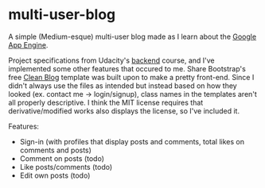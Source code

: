 # multi-user-blog
A simple (Medium-esque) multi-user blog made as I learn about the [Google App Engine](https://cloud.google.com/appengine/docs).

Project specifications from Udacity's [backend](https://www.udacity.com/course/intro-to-backend--ud171) course, and I've implemented some other features that occured to me. Share Bootstrap's free [Clean Blog](https://startbootstrap.com/template-overviews/clean-blog/) template was built upon to make a pretty front-end. Since I didn't always use the files as intended but instead based on how they looked (ex. contact me -> login/signup), class names in the templates aren't all properly descriptive. I think the MIT license requires that derivative/modified works also displays the license, so I've included it.

Features:
* Sign-in (with profiles that display posts and comments, total likes on comments and posts)
* Comment on posts (todo)
* Like posts/comments (todo)
* Edit own posts (todo)
